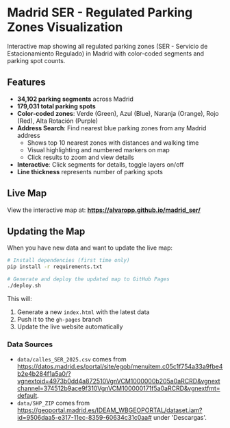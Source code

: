 # Madrid SER - Regulated Parking Zones Visualization

Interactive map showing all regulated parking zones (SER - Servicio de Estacionamiento Regulado) in Madrid with color-coded segments and parking spot counts.

## Features

- **34,102 parking segments** across Madrid
- **179,031 total parking spots**
- **Color-coded zones**: Verde (Green), Azul (Blue), Naranja (Orange), Rojo (Red), Alta Rotación (Purple)
- **Address Search**: Find nearest blue parking zones from any Madrid address
  - Shows top 10 nearest zones with distances and walking time
  - Visual highlighting and numbered markers on map
  - Click results to zoom and view details
- **Interactive**: Click segments for details, toggle layers on/off
- **Line thickness** represents number of parking spots

## Live Map

View the interactive map at: **https://alvaropp.github.io/madrid_ser/**

## Updating the Map

When you have new data and want to update the live map:

```bash
# Install dependencies (first time only)
pip install -r requirements.txt

# Generate and deploy the updated map to GitHub Pages
./deploy.sh
```

This will:
1. Generate a new `index.html` with the latest data
2. Push it to the `gh-pages` branch
3. Update the live website automatically


### Data Sources

- `data/calles_SER_2025.csv` comes from
https://datos.madrid.es/portal/site/egob/menuitem.c05c1f754a33a9fbe4b2e4b284f1a5a0/?vgnextoid=4973b0dd4a872510VgnVCM1000000b205a0aRCRD&vgnextchannel=374512b9ace9f310VgnVCM100000171f5a0aRCRD&vgnextfmt=default.
- `data/SHP_ZIP` comes from https://geoportal.madrid.es/IDEAM_WBGEOPORTAL/dataset.iam?id=9506daa5-e317-11ec-8359-60634c31c0aa# under 'Descargas'.
